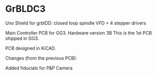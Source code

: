 # GrBLDC3
Uno Shield for grblDD: closed loop spindle VFD + 4 stepper drivers

Main Controller PCB for GG3.  Hardware version 3B
This is the 1st PCB shipped in GG3.

PCB designed in KiCAD.

Changes (from the previous PCB):

Added fiducials for P&P Camera